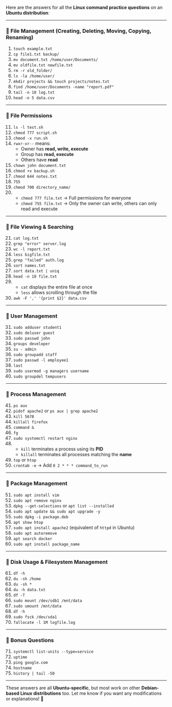 Here are the answers for all the **Linux command practice questions** on an **Ubuntu distribution**:

---

### **🔹 File Management (Creating, Deleting, Moving, Copying, Renaming)**  
1. `touch example.txt`  
2. `cp file1.txt backup/`  
3. `mv document.txt /home/user/Documents/`  
4. `mv oldfile.txt newfile.txt`  
5. `rm -r old_folder/`  
6. `ls -la /home/user/`  
7. `mkdir projects && touch projects/notes.txt`  
8. `find /home/user/Documents -name "report.pdf"`  
9. `tail -n 10 log.txt`  
10. `head -n 5 data.csv`  

---

### **🔹 File Permissions**  
11. `ls -l test.sh`  
12. `chmod 777 script.sh`  
13. `chmod -x run.sh`  
14. `rwxr-xr--` means:  
    - Owner has **read, write, execute**  
    - Group has **read, execute**  
    - Others have **read**  
15. `chown john document.txt`  
16. `chmod +x backup.sh`  
17. `chmod 644 notes.txt`  
18. `755`  
19. `chmod 700 directory_name/`  
20.  
    - `chmod 777 file.txt` → Full permissions for everyone  
    - `chmod 755 file.txt` → Only the owner can write, others can only read and execute  

---

### **🔹 File Viewing & Searching**  
21. `cat log.txt`  
22. `grep "error" server.log`  
23. `wc -l report.txt`  
24. `less bigfile.txt`  
25. `grep "failed" auth.log`  
26. `sort names.txt`  
27. `sort data.txt | uniq`  
28. `head -n 10 file.txt`  
29.  
    - `cat` displays the entire file at once  
    - `less` allows scrolling through the file  
30. `awk -F ',' '{print $2}' data.csv`  

---

### **🔹 User Management**  
31. `sudo adduser student1`  
32. `sudo deluser guest`  
33. `sudo passwd john`  
34. `groups developer`  
35. `su - admin`  
36. `sudo groupadd staff`  
37. `sudo passwd -l employee1`  
38. `last`  
39. `sudo usermod -g managers username`  
40. `sudo groupdel tempusers`  

---

### **🔹 Process Management**  
41. `ps aux`  
42. `pidof apache2` or `ps aux | grep apache2`  
43. `kill 5678`  
44. `killall firefox`  
45. `command &`  
46. `fg`  
47. `sudo systemctl restart nginx`  
48.  
    - `kill` terminates a process using its **PID**  
    - `killall` terminates all processes matching the **name**  
49. `top` or `htop`  
50. `crontab -e` → Add `0 2 * * * command_to_run`  

---

### **🔹 Package Management**  
51. `sudo apt install vim`  
52. `sudo apt remove nginx`  
53. `dpkg --get-selections` or `apt list --installed`  
54. `sudo apt update && sudo apt upgrade -y`  
55. `sudo dpkg -i package.deb`  
56. `apt show htop`  
57. `sudo apt install apache2` (equivalent of `httpd` in Ubuntu)  
58. `sudo apt autoremove`  
59. `apt search docker`  
60. `sudo apt install package_name`  

---

### **🔹 Disk Usage & Filesystem Management**  
61. `df -h`  
62. `du -sh /home`  
63. `du -sh *`  
64. `du -h data.txt`  
65. `df -T`  
66. `sudo mount /dev/sdb1 /mnt/data`  
67. `sudo umount /mnt/data`  
68. `df -h`  
69. `sudo fsck /dev/sda1`  
70. `fallocate -l 1M logfile.log`  

---

### **🔹 Bonus Questions**  
71. `systemctl list-units --type=service`  
72. `uptime`  
73. `ping google.com`  
74. `hostname`  
75. `history | tail -50`  

---

These answers are all **Ubuntu-specific**, but most work on other **Debian-based Linux distributions** too. Let me know if you want any modifications or explanations! 🚀
